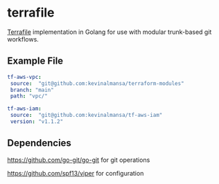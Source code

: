 # terrafile

[Terrafile]() implementation in Golang for use with modular trunk-based git workflows.

## Example File

```yaml
tf-aws-vpc:
 source:  "git@github.com:kevinalmansa/terraform-modules"
 branch: "main"
 path: "vpc/"

tf-aws-iam:
 source:  "git@github.com:kevinalmansa/tf-aws-iam"
 version: "v1.1.2"
```

## Dependencies

https://github.com/go-git/go-git for git operations

https://github.com/spf13/viper for configuration
